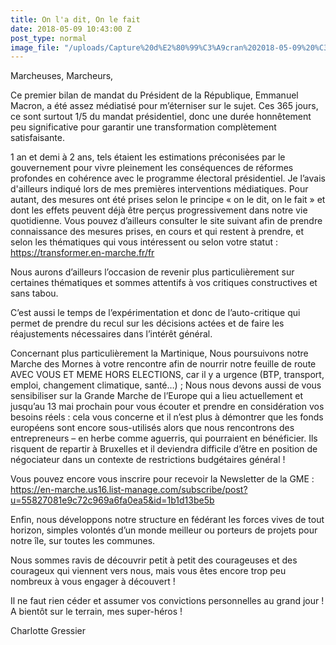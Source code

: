 ```yaml
---
title: On l'a dit, On le fait
date: 2018-05-09 10:43:00 Z
post_type: normal
image_file: "/uploads/Capture%20d%E2%80%99%C3%A9cran%202018-05-09%20%C3%A0%2007.00.12.png"
---
```


Marcheuses, Marcheurs,


Ce premier bilan de mandat du Président de la République, Emmanuel Macron, a été assez médiatisé pour m’éterniser sur le sujet.
Ces 365 jours, ce sont surtout 1/5 du mandat présidentiel, donc une durée honnêtement peu significative pour garantir une transformation complètement satisfaisante.


1 an et demi à 2 ans, tels étaient les estimations préconisées par le gouvernement pour vivre pleinement les conséquences de réformes profondes en cohérence avec le programme électoral présidentiel. Je l’avais d'ailleurs indiqué lors de mes premières interventions médiatiques.
Pour autant, des mesures ont été prises selon le principe « on le dit, on le fait » et dont les effets peuvent déjà être perçus progressivement dans notre vie quotidienne. Vous pouvez d’ailleurs consulter le site suivant afin de prendre connaissance des mesures prises, en cours et qui restent à prendre, et selon les thématiques qui vous intéressent ou selon votre statut :
https://transformer.en-marche.fr/fr


Nous aurons d’ailleurs l’occasion de revenir plus particulièrement sur certaines thématiques et sommes attentifs à vos critiques constructives et sans tabou.


C’est aussi le temps de l’expérimentation et donc de l’auto-critique qui permet de prendre du recul sur les décisions actées et de faire les réajustements nécessaires dans l’intérêt général.


Concernant plus particulièrement la Martinique,
Nous poursuivons notre Marche des Mornes à votre rencontre afin de nourrir notre feuille de route AVEC VOUS ET MEME HORS ELECTIONS, car il y a urgence (BTP, transport, emploi, changement climatique, santé…) ;
Nous nous devons aussi de vous sensibiliser sur la Grande Marche de l’Europe qui a lieu actuellement et jusqu’au 13 mai prochain pour vous écouter et prendre en considération vos besoins réels : cela vous concerne et il n’est plus à démontrer que les fonds européens sont encore sous-utilisés alors que nous rencontrons des entrepreneurs – en herbe comme aguerris, qui pourraient en bénéficier. Ils risquent de repartir à Bruxelles et il deviendra difficile d’être en position de négociateur dans un contexte de restrictions budgétaires général !


Vous pouvez encore vous inscrire pour recevoir la Newsletter de la GME :
https://en-marche.us16.list-manage.com/subscribe/post?u=55827081e9c72c969a6fa0ea5&id=1b1d13be5b


Enfin, nous développons notre structure en fédérant les forces vives de tout horizon, simples volontés d’un monde meilleur ou porteurs de projets pour notre île, sur toutes les communes.


Nous sommes ravis de découvrir petit à petit des courageuses et des courageux qui viennent vers nous, mais vous êtes encore trop peu nombreux à vous engager à découvert !


Il ne faut rien céder et assumer vos convictions personnelles au grand jour !
A bientôt sur le terrain, mes super-héros !


Charlotte Gressier